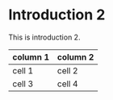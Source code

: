 # Introduction 2

This is introduction 2. 

| column 1 | column 2 |
| -------- | :------- |
| cell 1   | cell 2   |
| cell 3   | cell 4   |